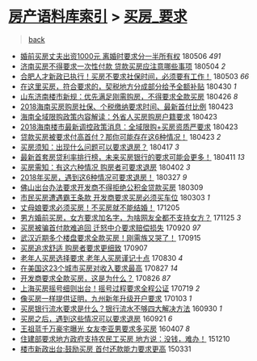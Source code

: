 [房产语料库索引](../../README.md)  > [买房_要求](买房_要求.md)
====
> [back](../README.md)

- [婚前买房丈夫出资1000元 离婚时要求分一半所有权](http://jkwz.applinzi.com/ittc/7100007745816364038.html#%E5%A9%9A%E5%89%8D%E4%B9%B0%E6%88%BF%E4%B8%88%E5%A4%AB%E5%87%BA%E8%B5%841000%E5%85%83+%E7%A6%BB%E5%A9%9A%E6%97%B6%E8%A6%81%E6%B1%82%E5%88%86%E4%B8%80%E5%8D%8A%E6%89%80%E6%9C%89%E6%9D%83) 180506 *491* 
- [济南买房不得要求一次性付款 贷款买房应注意哪些事项](http://jkwz.applinzi.com/ittc/7099190369671709702.html#%E6%B5%8E%E5%8D%97%E4%B9%B0%E6%88%BF%E4%B8%8D%E5%BE%97%E8%A6%81%E6%B1%82%E4%B8%80%E6%AC%A1%E6%80%A7%E4%BB%98%E6%AC%BE+%E8%B4%B7%E6%AC%BE%E4%B9%B0%E6%88%BF%E5%BA%94%E6%B3%A8%E6%84%8F%E5%93%AA%E4%BA%9B%E4%BA%8B%E9%A1%B9) 180504 *2* 
- [合肥人才新政已执行！买房不要求社保时间，必须要有工作！](http://jkwz.applinzi.com/ittc/7098807611598308369.html#%E5%90%88%E8%82%A5%E4%BA%BA%E6%89%8D%E6%96%B0%E6%94%BF%E5%B7%B2%E6%89%A7%E8%A1%8C%EF%BC%81%E4%B9%B0%E6%88%BF%E4%B8%8D%E8%A6%81%E6%B1%82%E7%A4%BE%E4%BF%9D%E6%97%B6%E9%97%B4%EF%BC%8C%E5%BF%85%E9%A1%BB%E8%A6%81%E6%9C%89%E5%B7%A5%E4%BD%9C%EF%BC%81) 180503 *66* 
- [在这里买房，符合要求的，契税地方分成部分给予全额补贴](http://jkwz.applinzi.com/ittc/7097701745922933776.html#%E5%9C%A8%E8%BF%99%E9%87%8C%E4%B9%B0%E6%88%BF%EF%BC%8C%E7%AC%A6%E5%90%88%E8%A6%81%E6%B1%82%E7%9A%84%EF%BC%8C%E5%A5%91%E7%A8%8E%E5%9C%B0%E6%96%B9%E5%88%86%E6%88%90%E9%83%A8%E5%88%86%E7%BB%99%E4%BA%88%E5%85%A8%E9%A2%9D%E8%A1%A5%E8%B4%B4) 180430 *1* 
- [山东济南楼市新规：优先满足刚需购房，不得要求全款买房](http://jkwz.applinzi.com/ittc/7096287977443705867.html#%E5%B1%B1%E4%B8%9C%E6%B5%8E%E5%8D%97%E6%A5%BC%E5%B8%82%E6%96%B0%E8%A7%84%EF%BC%9A%E4%BC%98%E5%85%88%E6%BB%A1%E8%B6%B3%E5%88%9A%E9%9C%80%E8%B4%AD%E6%88%BF%EF%BC%8C%E4%B8%8D%E5%BE%97%E8%A6%81%E6%B1%82%E5%85%A8%E6%AC%BE%E4%B9%B0%E6%88%BF) 180426 *8* 
- [2018海南买房购房社保、个税缴纳要求时间、最新首付比例](http://jkwz.applinzi.com/ittc/7095223005896770566.html#2018%E6%B5%B7%E5%8D%97%E4%B9%B0%E6%88%BF%E8%B4%AD%E6%88%BF%E7%A4%BE%E4%BF%9D%E3%80%81%E4%B8%AA%E7%A8%8E%E7%BC%B4%E7%BA%B3%E8%A6%81%E6%B1%82%E6%97%B6%E9%97%B4%E3%80%81%E6%9C%80%E6%96%B0%E9%A6%96%E4%BB%98%E6%AF%94%E4%BE%8B) 180423  
- [海南全域限购政策内容解读：外省人买房购房户籍要求](http://jkwz.applinzi.com/ittc/7095218443316102151.html#%E6%B5%B7%E5%8D%97%E5%85%A8%E5%9F%9F%E9%99%90%E8%B4%AD%E6%94%BF%E7%AD%96%E5%86%85%E5%AE%B9%E8%A7%A3%E8%AF%BB%EF%BC%9A%E5%A4%96%E7%9C%81%E4%BA%BA%E4%B9%B0%E6%88%BF%E8%B4%AD%E6%88%BF%E6%88%B7%E7%B1%8D%E8%A6%81%E6%B1%82) 180423  
- [2018海南楼市最新调控政策消息：全域限购+买房资质严要求](http://jkwz.applinzi.com/ittc/7095217086668473361.html#2018%E6%B5%B7%E5%8D%97%E6%A5%BC%E5%B8%82%E6%9C%80%E6%96%B0%E8%B0%83%E6%8E%A7%E6%94%BF%E7%AD%96%E6%B6%88%E6%81%AF%EF%BC%9A%E5%85%A8%E5%9F%9F%E9%99%90%E8%B4%AD%2B%E4%B9%B0%E6%88%BF%E8%B5%84%E8%B4%A8%E4%B8%A5%E8%A6%81%E6%B1%82) 180423  
- [贷款买房被要求付高首付？那你可能存在这6种情况！](http://jkwz.applinzi.com/ittc/7095081710851195921.html#%E8%B4%B7%E6%AC%BE%E4%B9%B0%E6%88%BF%E8%A2%AB%E8%A6%81%E6%B1%82%E4%BB%98%E9%AB%98%E9%A6%96%E4%BB%98%EF%BC%9F%E9%82%A3%E4%BD%A0%E5%8F%AF%E8%83%BD%E5%AD%98%E5%9C%A8%E8%BF%996%E7%A7%8D%E6%83%85%E5%86%B5%EF%BC%81) 180423 *2* 
- [买房须知：出现什么问题可以要求退房？](http://jkwz.applinzi.com/ittc/7092982018273182726.html#%E4%B9%B0%E6%88%BF%E9%A1%BB%E7%9F%A5%EF%BC%9A%E5%87%BA%E7%8E%B0%E4%BB%80%E4%B9%88%E9%97%AE%E9%A2%98%E5%8F%AF%E4%BB%A5%E8%A6%81%E6%B1%82%E9%80%80%E6%88%BF%EF%BC%9F) 180417 *3* 
- [最新首套房贷利率排行榜，未来买房银行的要求可能会更多！](http://jkwz.applinzi.com/ittc/7090775399082755083.html#%E6%9C%80%E6%96%B0%E9%A6%96%E5%A5%97%E6%88%BF%E8%B4%B7%E5%88%A9%E7%8E%87%E6%8E%92%E8%A1%8C%E6%A6%9C%EF%BC%8C%E6%9C%AA%E6%9D%A5%E4%B9%B0%E6%88%BF%E9%93%B6%E8%A1%8C%E7%9A%84%E8%A6%81%E6%B1%82%E5%8F%AF%E8%83%BD%E4%BC%9A%E6%9B%B4%E5%A4%9A%EF%BC%81) 180411 *13* 
- [买房需知：有这六种情况 购房者可要求退房](http://jkwz.applinzi.com/ittc/7087426894876378122.html#%E4%B9%B0%E6%88%BF%E9%9C%80%E7%9F%A5%EF%BC%9A%E6%9C%89%E8%BF%99%E5%85%AD%E7%A7%8D%E6%83%85%E5%86%B5+%E8%B4%AD%E6%88%BF%E8%80%85%E5%8F%AF%E8%A6%81%E6%B1%82%E9%80%80%E6%88%BF) 180402 *3* 
- [2018年买房，遇到这6种情况可要求退房！](http://jkwz.applinzi.com/ittc/7085211286352954385.html#2018%E5%B9%B4%E4%B9%B0%E6%88%BF%EF%BC%8C%E9%81%87%E5%88%B0%E8%BF%996%E7%A7%8D%E6%83%85%E5%86%B5%E5%8F%AF%E8%A6%81%E6%B1%82%E9%80%80%E6%88%BF%EF%BC%81) 180327 *9* 
- [佛山出台办法要求开发商不得拒绝公积金贷款买房](http://jkwz.applinzi.com/ittc/7078426009156453382.html#%E4%BD%9B%E5%B1%B1%E5%87%BA%E5%8F%B0%E5%8A%9E%E6%B3%95%E8%A6%81%E6%B1%82%E5%BC%80%E5%8F%91%E5%95%86%E4%B8%8D%E5%BE%97%E6%8B%92%E7%BB%9D%E5%85%AC%E7%A7%AF%E9%87%91%E8%B4%B7%E6%AC%BE%E4%B9%B0%E6%88%BF) 180309  
- [市民买房遭遇霸王条款 开发商要求买房必须买车位](http://jkwz.applinzi.com/ittc/7076155837351724043.html#%E5%B8%82%E6%B0%91%E4%B9%B0%E6%88%BF%E9%81%AD%E9%81%87%E9%9C%B8%E7%8E%8B%E6%9D%A1%E6%AC%BE+%E5%BC%80%E5%8F%91%E5%95%86%E8%A6%81%E6%B1%82%E4%B9%B0%E6%88%BF%E5%BF%85%E9%A1%BB%E4%B9%B0%E8%BD%A6%E4%BD%8D) 180303 *1* 
- [丈母娘要求必须买房！不买房就不能结婚！](http://jkwz.applinzi.com/ittc/7040995706733593616.html#%E4%B8%88%E6%AF%8D%E5%A8%98%E8%A6%81%E6%B1%82%E5%BF%85%E9%A1%BB%E4%B9%B0%E6%88%BF%EF%BC%81%E4%B8%8D%E4%B9%B0%E6%88%BF%E5%B0%B1%E4%B8%8D%E8%83%BD%E7%BB%93%E5%A9%9A%EF%BC%81) 171205  
- [男方婚前买房，女方要求加名字，为啥网友全都不支持女方？](http://jkwz.applinzi.com/ittc/7039889469191226384.html#%E7%94%B7%E6%96%B9%E5%A9%9A%E5%89%8D%E4%B9%B0%E6%88%BF%EF%BC%8C%E5%A5%B3%E6%96%B9%E8%A6%81%E6%B1%82%E5%8A%A0%E5%90%8D%E5%AD%97%EF%BC%8C%E4%B8%BA%E5%95%A5%E7%BD%91%E5%8F%8B%E5%85%A8%E9%83%BD%E4%B8%8D%E6%94%AF%E6%8C%81%E5%A5%B3%E6%96%B9%EF%BC%9F) 171125 *3* 
- [买房被骗首付款难追回 迁怒中介要求赔偿损失](http://jkwz.applinzi.com/ittc/7015395768037540881.html#%E4%B9%B0%E6%88%BF%E8%A2%AB%E9%AA%97%E9%A6%96%E4%BB%98%E6%AC%BE%E9%9A%BE%E8%BF%BD%E5%9B%9E+%E8%BF%81%E6%80%92%E4%B8%AD%E4%BB%8B%E8%A6%81%E6%B1%82%E8%B5%94%E5%81%BF%E6%8D%9F%E5%A4%B1) 170920 *97* 
- [武汉近期多个楼盘要求全款买房！刚需族又哭了！](http://jkwz.applinzi.com/ittc/7013480796177040145.html#%E6%AD%A6%E6%B1%89%E8%BF%91%E6%9C%9F%E5%A4%9A%E4%B8%AA%E6%A5%BC%E7%9B%98%E8%A6%81%E6%B1%82%E5%85%A8%E6%AC%BE%E4%B9%B0%E6%88%BF%EF%BC%81%E5%88%9A%E9%9C%80%E6%97%8F%E5%8F%88%E5%93%AD%E4%BA%86%EF%BC%81) 170915  
- [买房追求舒适 购房者要求更细致](http://jkwz.applinzi.com/ittc/7010513849969804304.html#%E4%B9%B0%E6%88%BF%E8%BF%BD%E6%B1%82%E8%88%92%E9%80%82+%E8%B4%AD%E6%88%BF%E8%80%85%E8%A6%81%E6%B1%82%E6%9B%B4%E7%BB%86%E8%87%B4) 170907  
- [老年人买房选择要求 老年人买房谨记十点](http://jkwz.applinzi.com/ittc/7007601403466613776.html#%E8%80%81%E5%B9%B4%E4%BA%BA%E4%B9%B0%E6%88%BF%E9%80%89%E6%8B%A9%E8%A6%81%E6%B1%82+%E8%80%81%E5%B9%B4%E4%BA%BA%E4%B9%B0%E6%88%BF%E8%B0%A8%E8%AE%B0%E5%8D%81%E7%82%B9) 170830 *4* 
- [在美国这23个城市买房对收入要求最高](http://jkwz.applinzi.com/ittc/7006480604424832016.html#%E5%9C%A8%E7%BE%8E%E5%9B%BD%E8%BF%9923%E4%B8%AA%E5%9F%8E%E5%B8%82%E4%B9%B0%E6%88%BF%E5%AF%B9%E6%94%B6%E5%85%A5%E8%A6%81%E6%B1%82%E6%9C%80%E9%AB%98) 170827 *14* 
- [开发商要求全款买房，这是为什么？](http://jkwz.applinzi.com/ittc/7006227324243280912.html#%E5%BC%80%E5%8F%91%E5%95%86%E8%A6%81%E6%B1%82%E5%85%A8%E6%AC%BE%E4%B9%B0%E6%88%BF%EF%BC%8C%E8%BF%99%E6%98%AF%E4%B8%BA%E4%BB%80%E4%B9%88%EF%BC%9F) 170826 *87* 
- [上海买房摇号细则出台！摇号过程要求全程公证](http://jkwz.applinzi.com/ittc/6992101168128721936.html#%E4%B8%8A%E6%B5%B7%E4%B9%B0%E6%88%BF%E6%91%87%E5%8F%B7%E7%BB%86%E5%88%99%E5%87%BA%E5%8F%B0%EF%BC%81%E6%91%87%E5%8F%B7%E8%BF%87%E7%A8%8B%E8%A6%81%E6%B1%82%E5%85%A8%E7%A8%8B%E5%85%AC%E8%AF%81) 170719 *2* 
- [像买房一样提供证明，九州新年升级开户要求](http://jkwz.applinzi.com/ittc/6918848955755791365.html#%E5%83%8F%E4%B9%B0%E6%88%BF%E4%B8%80%E6%A0%B7%E6%8F%90%E4%BE%9B%E8%AF%81%E6%98%8E%EF%BC%8C%E4%B9%9D%E5%B7%9E%E6%96%B0%E5%B9%B4%E5%8D%87%E7%BA%A7%E5%BC%80%E6%88%B7%E8%A6%81%E6%B1%82) 170103 *1* 
- [买房银行流水要求是什么？银行流水不够四大解决方法](http://jkwz.applinzi.com/ittc/6883605169396253701.html#%E4%B9%B0%E6%88%BF%E9%93%B6%E8%A1%8C%E6%B5%81%E6%B0%B4%E8%A6%81%E6%B1%82%E6%98%AF%E4%BB%80%E4%B9%88%EF%BC%9F%E9%93%B6%E8%A1%8C%E6%B5%81%E6%B0%B4%E4%B8%8D%E5%A4%9F%E5%9B%9B%E5%A4%A7%E8%A7%A3%E5%86%B3%E6%96%B9%E6%B3%95) 160930 *1* 
- [买房之后，遇到这些情况可以要求退房](http://jkwz.applinzi.com/ittc/6880328292527244293.html#%E4%B9%B0%E6%88%BF%E4%B9%8B%E5%90%8E%EF%BC%8C%E9%81%87%E5%88%B0%E8%BF%99%E4%BA%9B%E6%83%85%E5%86%B5%E5%8F%AF%E4%BB%A5%E8%A6%81%E6%B1%82%E9%80%80%E6%88%BF) 160921 *6* 
- [王祖蓝千万豪宅曝光 女友李亚男要求多买房](http://jkwz.applinzi.com/ittc/6818284699927446533.html#%E7%8E%8B%E7%A5%96%E8%93%9D%E5%8D%83%E4%B8%87%E8%B1%AA%E5%AE%85%E6%9B%9D%E5%85%89+%E5%A5%B3%E5%8F%8B%E6%9D%8E%E4%BA%9A%E7%94%B7%E8%A6%81%E6%B1%82%E5%A4%9A%E4%B9%B0%E6%88%BF) 160407 *8* 
- [住建部要求地方政府支持农民工买房 地方说：没钱，难办！](http://jkwz.applinzi.com/ittc/6774180241736205317.html#%E4%BD%8F%E5%BB%BA%E9%83%A8%E8%A6%81%E6%B1%82%E5%9C%B0%E6%96%B9%E6%94%BF%E5%BA%9C%E6%94%AF%E6%8C%81%E5%86%9C%E6%B0%91%E5%B7%A5%E4%B9%B0%E6%88%BF+%E5%9C%B0%E6%96%B9%E8%AF%B4%EF%BC%9A%E6%B2%A1%E9%92%B1%EF%BC%8C%E9%9A%BE%E5%8A%9E%EF%BC%81) 151210  
- [楼市新政出台:鼓励买房 首付还款能力要求更高](http://jkwz.applinzi.com/ittc/547650611397635013.html#%E6%A5%BC%E5%B8%82%E6%96%B0%E6%94%BF%E5%87%BA%E5%8F%B0%3A%E9%BC%93%E5%8A%B1%E4%B9%B0%E6%88%BF+%E9%A6%96%E4%BB%98%E8%BF%98%E6%AC%BE%E8%83%BD%E5%8A%9B%E8%A6%81%E6%B1%82%E6%9B%B4%E9%AB%98) 150331  
